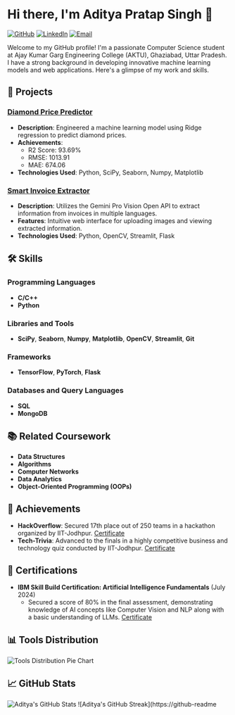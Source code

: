 
# Hi there, I'm Aditya Pratap Singh 👋

[![GitHub](https://img.shields.io/badge/GitHub-pratapaadi-blue?style=flat-square&logo=github)](https://github.com/pratapaadi)
[![LinkedIn](https://img.shields.io/badge/LinkedIn-Connect-blue?style=flat-square&logo=linkedin)](http://www.linkedin.com/in/aditya-pratap-singh-6a35aa22b)
[![Email](https://img.shields.io/badge/Email-pratap.aditya2712@gmail.com-blue?style=flat-square&logo=gmail)](mailto:pratap.aditya2712@gmail.com)

Welcome to my GitHub profile! I'm a passionate Computer Science student at Ajay Kumar Garg Engineering College (AKTU), Ghaziabad, Uttar Pradesh. I have a strong background in developing innovative machine learning models and web applications. Here's a glimpse of my work and skills.

## 🚀 Projects

### [Diamond Price Predictor](https://github.com/pratapaadi/DiamondPriceML)
- **Description**: Engineered a machine learning model using Ridge regression to predict diamond prices.
- **Achievements**: 
  - R2 Score: 93.69%
  - RMSE: 1013.91
  - MAE: 674.06
- **Technologies Used**: Python, SciPy, Seaborn, Numpy, Matplotlib

### [Smart Invoice Extractor](https://github.com/pratapaadi/Smart_Invoice_Extractor/tree/master)
- **Description**: Utilizes the Gemini Pro Vision Open API to extract information from invoices in multiple languages.
- **Features**: Intuitive web interface for uploading images and viewing extracted information.
- **Technologies Used**: Python, OpenCV, Streamlit, Flask

## 🛠️ Skills

### Programming Languages
- **C/C++**
- **Python**

### Libraries and Tools
- **SciPy**, **Seaborn**, **Numpy**, **Matplotlib**, **OpenCV**, **Streamlit**, **Git**

### Frameworks
- **TensorFlow**, **PyTorch**, **Flask**

### Databases and Query Languages
- **SQL**
- **MongoDB**

## 📚 Related Coursework
- **Data Structures**
- **Algorithms**
- **Computer Networks**
- **Data Analytics**
- **Object-Oriented Programming (OOPs)**

## 🌟 Achievements
- **HackOverflow**: Secured 17th place out of 250 teams in a hackathon organized by IIT-Jodhpur. [Certificate](https://drive.google.com/file/d/1-kQ1u9b2Li2XDexfPlVhJcnsEomB_w_j/view?usp=sharing)
- **Tech-Trivia**: Advanced to the finals in a highly competitive business and technology quiz conducted by IIT-Jodhpur. [Certificate](https://drive.google.com/file/d/1mT8u1WKSso5iev058eDQpx6UQ84r2IeK/view?usp=sharing)

## 📜 Certifications
- **IBM Skill Build Certification: Artificial Intelligence Fundamentals** (July 2024)
  - Secured a score of 80% in the final assessment, demonstrating knowledge of AI concepts like Computer Vision and NLP along with a basic understanding of LLMs. [Certificate](https://www.credly.com/badges/13ba0470-eaa8-44f3-abea-76d385f25381/public_url)

## 📊 Tools Distribution
![Tools Distribution Pie Chart](tools_distribution_pie_chart.png)

## 📈 GitHub Stats
![Aditya's GitHub Stats](https://github-readme-stats.vercel.app/api?username=pratapaadi&show_icons=true&theme=radical)
![Aditya's GitHub Streak](https://github-readme



